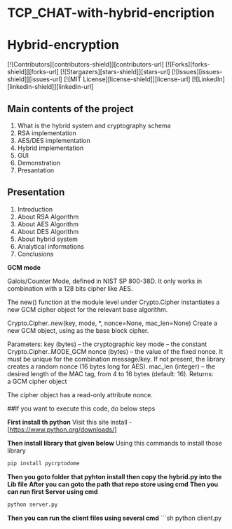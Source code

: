# TCP_CHAT-with-hybrid-encription

# Hybrid-encryption
[![Contributors][contributors-shield]][contributors-url]
[![Forks][forks-shield]][forks-url]
[![Stargazers][stars-shield]][stars-url]
[![Issues][issues-shield]][issues-url]
[![MIT License][license-shield]][license-url]
[![LinkedIn][linkedin-shield]][linkedin-url]
## Main contents of the project

1. What is the hybrid system and cryptography schema
2. RSA implementation 
3. AES/DES implementation 
4. Hybrid implementation 
5. GUI
6. Demonstration
7. Presantation

## Presentation
1. Introduction
2. About RSA Algorithm
3. About AES Algorithm
4. About DES Algorithm
5. About hybrid system
6. Analytical informations
7. Conclusions

**GCM mode**

Galois/Counter Mode, defined in NIST SP 800-38D. It only works in combination with a 128 bits cipher like AES.

The new() function at the module level under Crypto.Cipher instantiates a new GCM cipher object for the relevant base algorithm.

Crypto.Cipher.<algorithm>.new(key, mode, *, nonce=None, mac_len=None)
Create a new GCM object, using <algorithm> as the base block cipher.

Parameters:	
key (bytes) – the cryptographic key
mode – the constant Crypto.Cipher.<algorithm>.MODE_GCM
nonce (bytes) – the value of the fixed nonce. It must be unique for the combination message/key. If not present, the library creates a random nonce (16 bytes long for AES).
mac_len (integer) – the desired length of the MAC tag, from 4 to 16 bytes (default: 16).
Returns:	
a GCM cipher object

The cipher object has a read-only attribute nonce.

##If you want to execute this code, do below steps

**First install th python**
Visit this  site install - [https://www.python.org/downloads/]

**Then install library that given below**
Using this commands to install those library
  ```sh
 pip install pycrptodome
  ```
  
 **Then you goto folder that pyhton install then copy the hybrid.py into the Lib file**
 **After you can goto the path that repo store using cmd**
 **Then you can run first Server using cmd**
   ```sh
 python server.py
  ```
 **Then you can run the client files using several cmd**
    ```sh
 python client.py
  ```
